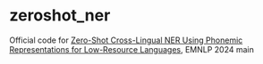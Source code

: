 # zeroshot_ner
Official code for [Zero-Shot Cross-Lingual NER Using Phonemic Representations for Low-Resource Languages](https://arxiv.org/abs/2406.16030), EMNLP 2024 main
